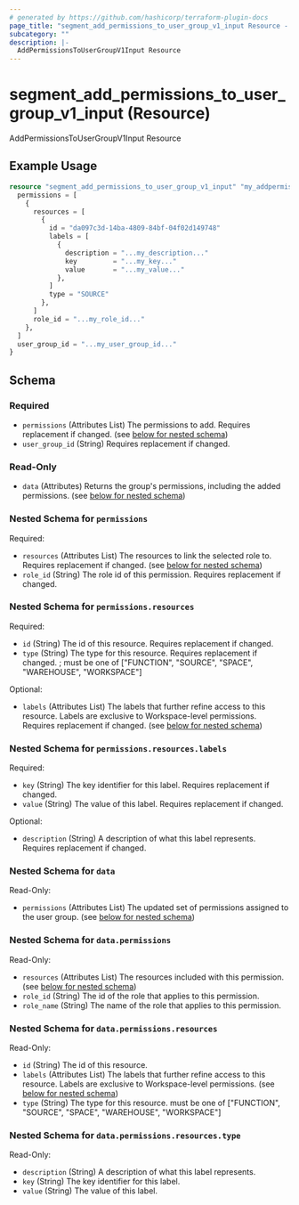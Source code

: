 ```yaml
---
# generated by https://github.com/hashicorp/terraform-plugin-docs
page_title: "segment_add_permissions_to_user_group_v1_input Resource - repo"
subcategory: ""
description: |-
  AddPermissionsToUserGroupV1Input Resource
---
```


# segment_add_permissions_to_user_group_v1_input (Resource)

AddPermissionsToUserGroupV1Input Resource

## Example Usage

```terraform
resource "segment_add_permissions_to_user_group_v1_input" "my_addpermissionstousergroupv1input" {
  permissions = [
    {
      resources = [
        {
          id = "da097c3d-14ba-4809-84bf-04f02d149748"
          labels = [
            {
              description = "...my_description..."
              key         = "...my_key..."
              value       = "...my_value..."
            },
          ]
          type = "SOURCE"
        },
      ]
      role_id = "...my_role_id..."
    },
  ]
  user_group_id = "...my_user_group_id..."
}
```

<!-- schema generated by tfplugindocs -->
## Schema

### Required

- `permissions` (Attributes List) The permissions to add. Requires replacement if changed. (see [below for nested schema](#nestedatt--permissions))
- `user_group_id` (String) Requires replacement if changed.

### Read-Only

- `data` (Attributes) Returns the group's permissions, including the added permissions. (see [below for nested schema](#nestedatt--data))

<a id="nestedatt--permissions"></a>
### Nested Schema for `permissions`

Required:

- `resources` (Attributes List) The resources to link the selected role to. Requires replacement if changed. (see [below for nested schema](#nestedatt--permissions--resources))
- `role_id` (String) The role id of this permission. Requires replacement if changed.

<a id="nestedatt--permissions--resources"></a>
### Nested Schema for `permissions.resources`

Required:

- `id` (String) The id of this resource. Requires replacement if changed.
- `type` (String) The type for this resource. Requires replacement if changed. ; must be one of ["FUNCTION", "SOURCE", "SPACE", "WAREHOUSE", "WORKSPACE"]

Optional:

- `labels` (Attributes List) The labels that further refine access to this resource. Labels are exclusive to Workspace-level permissions. Requires replacement if changed. (see [below for nested schema](#nestedatt--permissions--resources--labels))

<a id="nestedatt--permissions--resources--labels"></a>
### Nested Schema for `permissions.resources.labels`

Required:

- `key` (String) The key identifier for this label. Requires replacement if changed.
- `value` (String) The value of this label. Requires replacement if changed.

Optional:

- `description` (String) A description of what this label represents. Requires replacement if changed.




<a id="nestedatt--data"></a>
### Nested Schema for `data`

Read-Only:

- `permissions` (Attributes List) The updated set of permissions assigned to the user group. (see [below for nested schema](#nestedatt--data--permissions))

<a id="nestedatt--data--permissions"></a>
### Nested Schema for `data.permissions`

Read-Only:

- `resources` (Attributes List) The resources included with this permission. (see [below for nested schema](#nestedatt--data--permissions--resources))
- `role_id` (String) The id of the role that applies to this permission.
- `role_name` (String) The name of the role that applies to this permission.

<a id="nestedatt--data--permissions--resources"></a>
### Nested Schema for `data.permissions.resources`

Read-Only:

- `id` (String) The id of this resource.
- `labels` (Attributes List) The labels that further refine access to this resource. Labels are exclusive to Workspace-level permissions. (see [below for nested schema](#nestedatt--data--permissions--resources--labels))
- `type` (String) The type for this resource. must be one of ["FUNCTION", "SOURCE", "SPACE", "WAREHOUSE", "WORKSPACE"]

<a id="nestedatt--data--permissions--resources--labels"></a>
### Nested Schema for `data.permissions.resources.type`

Read-Only:

- `description` (String) A description of what this label represents.
- `key` (String) The key identifier for this label.
- `value` (String) The value of this label.


